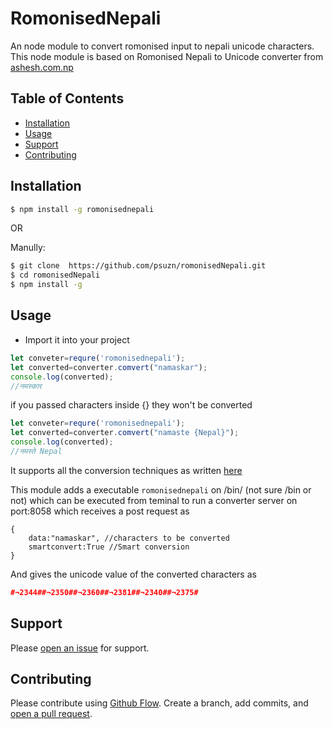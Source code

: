 # RomonisedNepali

An node module to convert romonised input to nepali unicode characters. 
This node module is based on Romonised Nepali to Unicode converter from [ashesh.com.np](http://www.ashesh.com.np/nepali-unicode.php)

## Table of Contents

- [Installation](#installation)
- [Usage](#usage)
- [Support](#support)
- [Contributing](#contributing)

## Installation


```sh
$ npm install -g romonisednepali 
```
OR 

Manully:

```sh
$ git clone  https://github.com/psuzn/romonisedNepali.git
$ cd romonisedNepali
$ npm install -g 
```
## Usage

- Import it into your project
```js
let conveter=requre('romonisednepali');
let converted=converter.comvert("namaskar");
console.log(converted);
//नमस्कार 

```
if you passed characters inside {} they won't be converted
```js
let conveter=requre('romonisednepali');
let converted=converter.comvert("namaste {Nepal}");
console.log(converted);
//नमस्ते Nepal 

```
It supports all the conversion techniques as written [here](http://www.ashesh.com.np/nepali-unicode.php)

This module adds a executable ```romonisednepali``` on /bin/ (not sure /bin or not) 
which can be executed from teminal to run a converter server on port:8058 which receives a post request as
```
{   
    data:"namaskar", //characters to be converted
    smartconvert:True //Smart conversion
}
```
And gives the unicode value of the converted characters as
```JSON
#¬2344##¬2350##¬2360##¬2381##¬2340##¬2375#
```

## Support

Please [open an issue](https://github.com/psuzn/romonisedNepali/issues/new) for support.

## Contributing

Please contribute using [Github Flow](https://guides.github.com/introduction/flow/). Create a branch, add commits, and [open a pull request](https://github.com/psuzn/romonisedNepali/compare/).
